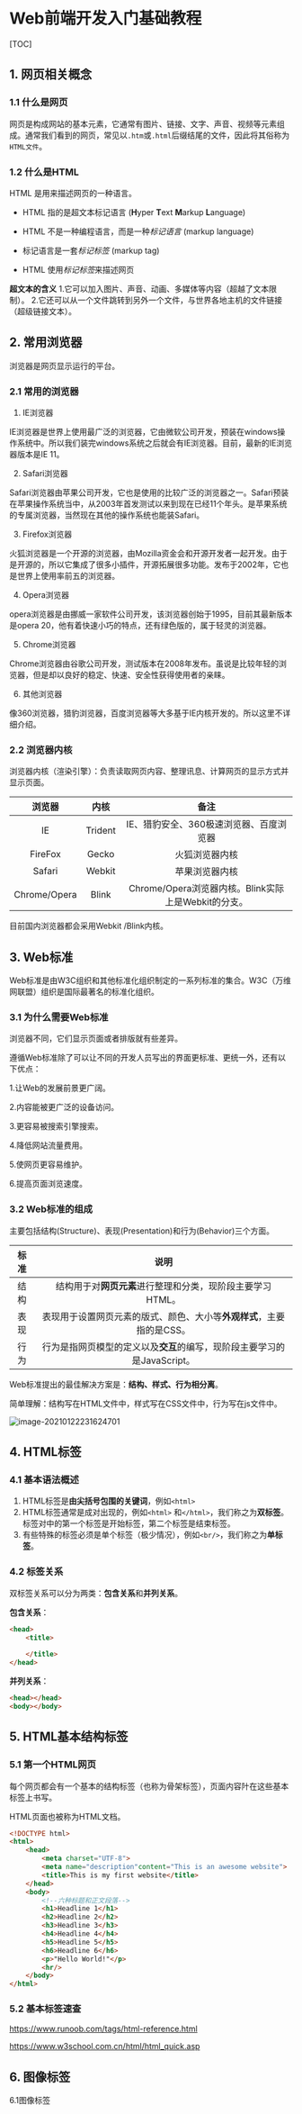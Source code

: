 #  Web前端开发入门基础教程

[TOC]

## 1.	网页相关概念

### 1.1	什么是网页

网页是构成网站的基本元素，它通常有图片、链接、文字、声音、视频等元素组成。通常我们看到的网页，常见以`.htm`或`.html`后缀结尾的文件，因此将其俗称为`HTML文件`。

### 1.2	什么是HTML

HTML 是用来描述网页的一种语言。

- HTML 指的是超文本标记语言 (**H**yper **T**ext **M**arkup **L**anguage)

- HTML 不是一种编程语言，而是一种*标记语言* (markup language)

- 标记语言是一套*标记标签* (markup tag)

- HTML 使用*标记标签*来描述网页

**超文本的含义**
1.它可以加入图片、声音、动画、多媒体等内容（超越了文本限制）。
2.它还可以从一个文件跳转到另外一个文件，与世界各地主机的文件链接（超级链接文本）。



## 2.	常用浏览器

浏览器是网页显示运行的平台。

### 2.1	常用的浏览器

1. IE浏览器

IE浏览器是世界上使用最广泛的浏览器，它由微软公司开发，预装在windows操作系统中。所以我们装完windows系统之后就会有IE浏览器。目前，最新的IE浏览器版本是IE 11。

2. Safari浏览器

Safari浏览器由苹果公司开发，它也是使用的比较广泛的浏览器之一。Safari预装在苹果操作系统当中，从2003年首发测试以来到现在已经11个年头。是苹果系统的专属浏览器，当然现在其他的操作系统也能装Safari。

3. Firefox浏览器

火狐浏览器是一个开源的浏览器，由Mozilla资金会和开源开发者一起开发。由于是开源的，所以它集成了很多小插件，开源拓展很多功能。发布于2002年，它也是世界上使用率前五的浏览器。

4. Opera浏览器

opera浏览器是由挪威一家软件公司开发，该浏览器创始于1995，目前其最新版本是opera 20，他有着快速小巧的特点，还有绿色版的，属于轻灵的浏览器。

5. Chrome浏览器

Chrome浏览器由谷歌公司开发，测试版本在2008年发布。虽说是比较年轻的浏览器，但是却以良好的稳定、快速、安全性获得使用者的亲睐。

6. 其他浏览器

像360浏览器，猎豹浏览器，百度浏览器等大多基于IE内核开发的。所以这里不详细介绍。

### 2.2	浏览器内核

浏览器内核（渲染引擎）：负责读取网页内容、整理讯息、计算网页的显示方式并显示页面。

|    浏览器    |  内核   |                        备注                         |
| :----------: | :-----: | :-------------------------------------------------: |
|      IE      | Trident |       IE、猎豹安全、360极速浏览器、百度浏览器       |
|   FireFox    |  Gecko  |                   火狐浏览器内核                    |
|    Safari    | Webkit  |                   苹果浏览器内核                    |
| Chrome/Opera |  Blink  | Chrome/Opera浏览器内核。Blink实际上是Webkit的分支。 |

目前国内浏览器都会采用Webkit /Blink内核。



## 3.	Web标准

Web标准是由W3C组织和其他标准化组织制定的一系列标准的集合。W3C（万维网联盟）组织是国际最著名的标准化组织。

### 3.1	为什么需要Web标准

浏览器不同，它们显示页面或者排版就有些差异。

遵循Web标准除了可以让不同的开发人员写出的界面更标准、更统一外，还有以下优点：

1.让Web的发展前景更广阔。

2.内容能被更广泛的设备访问。

3.更容易被搜索引擎搜索。

4.降低网站流量费用。

5.使网页更容易维护。

6.提高页面浏览速度。

### 3.2	Web标准的组成

 主要包括结构(Structure)、表现(Presentation)和行为(Behavior)三个方面。

| 标准 |                             说明                             |
| :--: | :----------------------------------------------------------: |
| 结构 |  结构用于对**网页元素**进行整理和分类，现阶段主要学习HTML。  |
| 表现 | 表现用于设置网页元素的版式、颜色、大小等**外观样式**，主要指的是CSS。 |
| 行为 | 行为是指网页模型的定义以及**交互**的编写，现阶段主要学习的是JavaScript。 |

Web标准提出的最佳解决方案是：**结构、样式、行为相分离**。

简单理解：结构写在HTML文件中，样式写在CSS文件中，行为写在js文件中。

![image-20210122231624701](C:\Users\sheny\AppData\Roaming\Typora\typora-user-images\image-20210122231624701.png)



## 4.	HTML标签

### 4.1	基本语法概述

1. HTML标签是**由尖括号包围的关键词**，例如`<html>`
2. HTML标签通常是成对出现的，例如`<html>` 和`</html>`，我们称之为**双标签**。标签对中的第一个标签是开始标签，第二个标签是结束标签。
3. 有些特殊的标签必须是单个标签（极少情况），例如`<br/>`，我们称之为**单标签**。



### 4.2	标签关系

双标签关系可以分为两类：**包含关系**和**并列关系**。

**包含关系**：

```html
<head>
    <title>
        
    </title>
</head>
```

**并列关系**：

```html
<head></head>
<body></body>
```

## 5.	HTML基本结构标签

### 5.1	第一个HTML网页

每个网页都会有一个基本的结构标签（也称为骨架标签），页面内容䦹在这些基本标签上书写。

HTML页面也被称为HTML文档。

```html
<!DOCTYPE html>
<html>
    <head>
        <meta charset="UTF-8">
        <meta name="description"content="This is an awesome website">
        <title>This is my first website</title>
    </head>
    <body>
        <!--六种标题和正文段落-->
        <h1>Headline 1</h1>
        <h2>Headline 2</h2>
        <h3>Headline 3</h3>
        <h4>Headline 4</h4>
        <h5>Headline 5</h5>
        <h6>Headline 6</h6>
        <p>"Hello World!"</p>
        <hr/>
    </body>
</html>
```

### 5.2	基本标签速查

https://www.runoob.com/tags/html-reference.html

https://www.w3school.com.cn/html/html_quick.asp

## 6.	图像标签

6.1图像标签
